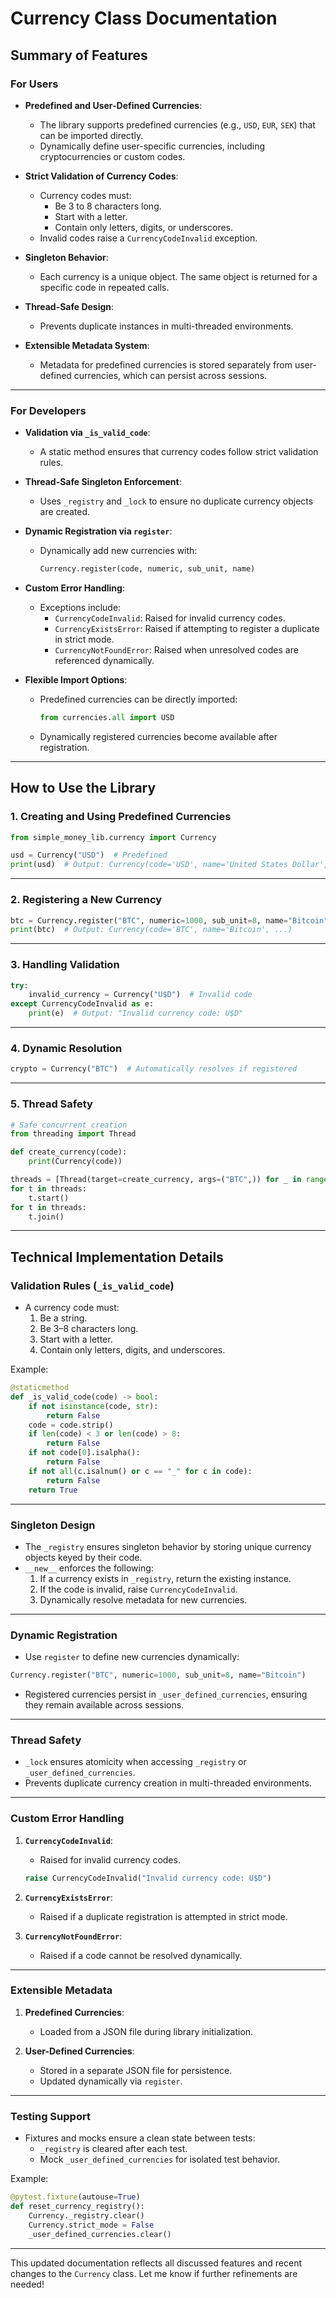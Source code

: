 # Currency Class Documentation

## **Summary of Features**

### **For Users**
- **Predefined and User-Defined Currencies**:
  - The library supports predefined currencies (e.g., `USD`, `EUR`, `SEK`) that can be imported directly.
  - Dynamically define user-specific currencies, including cryptocurrencies or custom codes.

- **Strict Validation of Currency Codes**:
  - Currency codes must:
    - Be 3 to 8 characters long.
    - Start with a letter.
    - Contain only letters, digits, or underscores.
  - Invalid codes raise a `CurrencyCodeInvalid` exception.

- **Singleton Behavior**:
  - Each currency is a unique object. The same object is returned for a specific code in repeated calls.

- **Thread-Safe Design**:
  - Prevents duplicate instances in multi-threaded environments.

- **Extensible Metadata System**:
  - Metadata for predefined currencies is stored separately from user-defined currencies, which can persist across sessions.

---

### **For Developers**

- **Validation via `_is_valid_code`**:
  - A static method ensures that currency codes follow strict validation rules.

- **Thread-Safe Singleton Enforcement**:
  - Uses `_registry` and `_lock` to ensure no duplicate currency objects are created.

- **Dynamic Registration via `register`**:
  - Dynamically add new currencies with:
    ```python
    Currency.register(code, numeric, sub_unit, name)
    ```

- **Custom Error Handling**:
  - Exceptions include:
    - `CurrencyCodeInvalid`: Raised for invalid currency codes.
    - `CurrencyExistsError`: Raised if attempting to register a duplicate in strict mode.
    - `CurrencyNotFoundError`: Raised when unresolved codes are referenced dynamically.

- **Flexible Import Options**:
  - Predefined currencies can be directly imported:
    ```python
    from currencies.all import USD
    ```
  - Dynamically registered currencies become available after registration.

---

## **How to Use the Library**

### **1. Creating and Using Predefined Currencies**

```python
from simple_money_lib.currency import Currency

usd = Currency("USD")  # Predefined
print(usd)  # Output: Currency(code='USD', name='United States Dollar', ...)
```

---

### **2. Registering a New Currency**

```python
btc = Currency.register("BTC", numeric=1000, sub_unit=8, name="Bitcoin")
print(btc)  # Output: Currency(code='BTC', name='Bitcoin', ...)
```

---

### **3. Handling Validation**

```python
try:
    invalid_currency = Currency("U$D")  # Invalid code
except CurrencyCodeInvalid as e:
    print(e)  # Output: "Invalid currency code: U$D"
```

---

### **4. Dynamic Resolution**

```python
crypto = Currency("BTC")  # Automatically resolves if registered
```

---

### **5. Thread Safety**

```python
# Safe concurrent creation
from threading import Thread

def create_currency(code):
    print(Currency(code))

threads = [Thread(target=create_currency, args=("BTC",)) for _ in range(10)]
for t in threads:
    t.start()
for t in threads:
    t.join()
```

---

## **Technical Implementation Details**

### **Validation Rules (`_is_valid_code`)**
- A currency code must:
  1. Be a string.
  2. Be 3–8 characters long.
  3. Start with a letter.
  4. Contain only letters, digits, and underscores.

Example:

```python
@staticmethod
def _is_valid_code(code) -> bool:
    if not isinstance(code, str):
        return False
    code = code.strip()
    if len(code) < 3 or len(code) > 8:
        return False
    if not code[0].isalpha():
        return False
    if not all(c.isalnum() or c == "_" for c in code):
        return False
    return True
```

---

### **Singleton Design**

- The `_registry` ensures singleton behavior by storing unique currency objects keyed by their code.
- `__new__` enforces the following:
  1. If a currency exists in `_registry`, return the existing instance.
  2. If the code is invalid, raise `CurrencyCodeInvalid`.
  3. Dynamically resolve metadata for new currencies.

---

### **Dynamic Registration**

- Use `register` to define new currencies dynamically:
```python
Currency.register("BTC", numeric=1000, sub_unit=8, name="Bitcoin")
```
- Registered currencies persist in `_user_defined_currencies`, ensuring they remain available across sessions.

---

### **Thread Safety**

- `_lock` ensures atomicity when accessing `_registry` or `_user_defined_currencies`.
- Prevents duplicate currency creation in multi-threaded environments.

---

### **Custom Error Handling**

1. **`CurrencyCodeInvalid`**:
   - Raised for invalid currency codes.
   ```python
   raise CurrencyCodeInvalid("Invalid currency code: U$D")
   ```

2. **`CurrencyExistsError`**:
   - Raised if a duplicate registration is attempted in strict mode.

3. **`CurrencyNotFoundError`**:
   - Raised if a code cannot be resolved dynamically.

---

### **Extensible Metadata**

1. **Predefined Currencies**:
   - Loaded from a JSON file during library initialization.

2. **User-Defined Currencies**:
   - Stored in a separate JSON file for persistence.
   - Updated dynamically via `register`.

---

### **Testing Support**

- Fixtures and mocks ensure a clean state between tests:
  - `_registry` is cleared after each test.
  - Mock `_user_defined_currencies` for isolated test behavior.

Example:
```python
@pytest.fixture(autouse=True)
def reset_currency_registry():
    Currency._registry.clear()
    Currency.strict_mode = False
    _user_defined_currencies.clear()
```

---

This updated documentation reflects all discussed features and recent changes to the `Currency` class. Let me know if further refinements are needed!